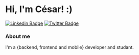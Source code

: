 # Hi, I'm César! :)


[![Linkedin Badge](https://img.shields.io/badge/-LinkedIn-blue?style=flat-square&logo=Linkedin&logoColor=white&link=https:linkedin.com/in/emilson-chaves-59b132123/)](https:linkedin.com/in/emilson-chaves-59b132123/)
[![Twitter Badge](https://img.shields.io/badge/-Twitter-1ca0f1?style=flat-square&labelColor=1ca0f1&logo=twitter&logoColor=white&link=https:twitter.com/Czazchavez)](https:twitter.com/Czazchavez)

### About me
I'm a {backend, frontend and mobile} developer and studant.
